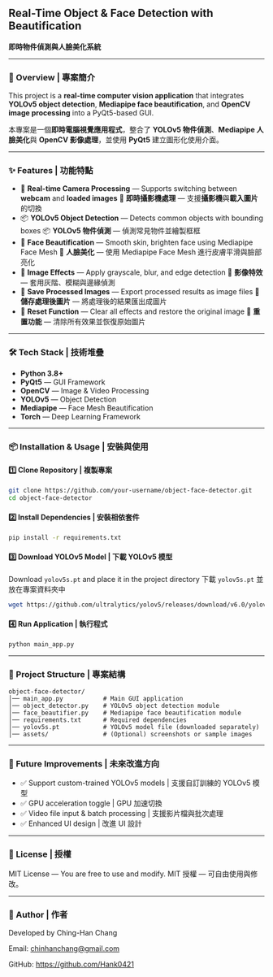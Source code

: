 ## Real-Time Object & Face Detection with Beautification

**即時物件偵測與人臉美化系統**

---

### 📖 Overview | 專案簡介

This project is a **real-time computer vision application** that integrates **YOLOv5 object detection**, **Mediapipe face beautification**, and **OpenCV image processing** into a PyQt5-based GUI.

本專案是一個**即時電腦視覺應用程式**，整合了 **YOLOv5 物件偵測**、**Mediapipe 人臉美化**與 **OpenCV 影像處理**，並使用 **PyQt5** 建立圖形化使用介面。

---

### ✨ Features | 功能特點

* 🎥 **Real-time Camera Processing** — Supports switching between **webcam** and **loaded images**
  🎥 **即時攝影機處理** — 支援**攝影機**與**載入圖片**的切換
* 📦 **YOLOv5 Object Detection** — Detects common objects with bounding boxes
  📦 **YOLOv5 物件偵測** — 偵測常見物件並繪製框框
* 💄 **Face Beautification** — Smooth skin, brighten face using Mediapipe Face Mesh
  💄 **人臉美化** — 使用 Mediapipe Face Mesh 進行皮膚平滑與臉部亮化
* 🎨 **Image Effects** — Apply grayscale, blur, and edge detection
  🎨 **影像特效** — 套用灰階、模糊與邊緣偵測
* 💾 **Save Processed Images** — Export processed results as image files
  💾 **儲存處理後圖片** — 將處理後的結果匯出成圖片
* 🔄 **Reset Function** — Clear all effects and restore the original image
  🔄 **重置功能** — 清除所有效果並恢復原始圖片

---

### 🛠 Tech Stack | 技術堆疊

* **Python 3.8+**
* **PyQt5** — GUI Framework
* **OpenCV** — Image & Video Processing
* **YOLOv5** — Object Detection
* **Mediapipe** — Face Mesh Beautification
* **Torch** — Deep Learning Framework

---

### 📦 Installation & Usage | 安裝與使用

#### 1️⃣ Clone Repository | 複製專案

```bash
git clone https://github.com/your-username/object-face-detector.git
cd object-face-detector
```

#### 2️⃣ Install Dependencies | 安裝相依套件

```bash
pip install -r requirements.txt
```

#### 3️⃣ Download YOLOv5 Model | 下載 YOLOv5 模型

Download `yolov5s.pt` and place it in the project directory
下載 `yolov5s.pt` 並放在專案資料夾中

```bash
wget https://github.com/ultralytics/yolov5/releases/download/v6.0/yolov5s.pt
```

#### 4️⃣ Run Application | 執行程式

```bash
python main_app.py
```

---

### 📂 Project Structure | 專案結構

```
object-face-detector/
│── main_app.py           # Main GUI application
│── object_detector.py    # YOLOv5 object detection module
│── face_beautifier.py    # Mediapipe face beautification module
│── requirements.txt      # Required dependencies
│── yolov5s.pt            # YOLOv5 model file (downloaded separately)
│── assets/               # (Optional) screenshots or sample images
```

---

### 🚀 Future Improvements | 未來改進方向

* ✅ Support custom-trained YOLOv5 models | 支援自訂訓練的 YOLOv5 模型
* ✅ GPU acceleration toggle | GPU 加速切換
* ✅ Video file input & batch processing | 支援影片檔與批次處理
* ✅ Enhanced UI design | 改進 UI 設計

---

### 📜 License | 授權

MIT License — You are free to use and modify.
MIT 授權 — 可自由使用與修改。

---

### 👤 Author | 作者

Developed by Ching-Han Chang

Email: chinhanchang@gmail.com

GitHub: https://github.com/Hank0421

